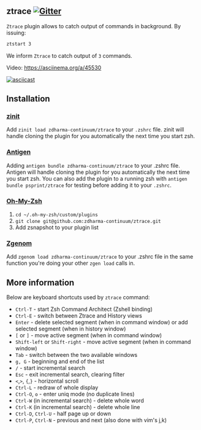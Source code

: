 ## ztrace [![Gitter][gitter-image]][gitter-link]

`Ztrace` plugin allows to catch output of commands in background. By issuing:

```zsh
ztstart 3
```

We inform `Ztrace` to catch output of `3` commands.

Video: https://asciinema.org/a/45530

[![asciicast](https://asciinema.org/a/45530.png)](https://asciinema.org/a/45530)

## Installation

### [zinit](https://github.com/zdharma-continuum/zinit)

Add `zinit load zdharma-continuum/ztrace` to your `.zshrc` file. zinit will handle cloning the plugin for you
automatically the next time you start zsh.

### [Antigen](https://github.com/zsh-users/antigen)

Adding `antigen bundle zdharma-continuum/ztrace` to your .zshrc file. Antigen will handle cloning the plugin for you
automatically the next time you start zsh. You can also add the plugin to a running zsh with
`antigen bundle psprint/ztrace` for testing before adding it to your `.zshrc`.

### [Oh-My-Zsh](http://ohmyz.sh/)

1. `cd ~/.oh-my-zsh/custom/plugins`
1. `git clone git@github.com:zdharma-continuum/ztrace.git`
1. Add zsnapshot to your plugin list

### [Zgenom](https://github.com/jandamm/zgenom)

Add `zgenom load zdharma-continuum/ztrace` to your .zshrc file in the same function you're doing your other `zgen load`
calls in.

## More information

Below are keyboard shortcuts used by `ztrace` command:

- `Ctrl-T` - start Zsh Command Architect (Zshell binding)
- `Ctrl-E` - switch between Ztrace and History views
- `Enter` - delete selected segment (when in command window) or add selected segment (when in history window)
- `[` or `]` - move active segment (when in command window)
- `Shift-left` or `Shift-right` - move active segment (when in command window)
- `Tab` - switch between the two available windows
- `g, G` - beginning and end of the list
- `/` - start incremental search
- `Esc` - exit incremental search, clearing filter
- `<`,`>`, `{`,`}` - horizontal scroll
- `Ctrl-L` - redraw of whole display
- `Ctrl-O`, `o` - enter uniq mode (no duplicate lines)
- `Ctrl-W` (in incremental search) - delete whole word
- `Ctrl-K` (in incremental search) - delete whole line
- `Ctrl-D`, `Ctrl-U` - half page up or down
- `Ctrl-P`, `Ctrl-N` - previous and next (also done with vim's j,k)

[gitter-image]: https://badges.gitter.im/zdharma-continuum/community.svg
[gitter-link]: https://gitter.im/zdharma-continuum/community
